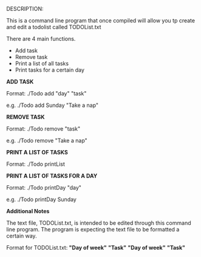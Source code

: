 DESCRIPTION:

This is a command line program that once compiled will allow you tp create and edit a todolist called TODOList.txt

There are 4 main functions.
* Add task
* Remove task
* Print a list of all tasks
* Print tasks for a certain day

**ADD TASK**

Format: ./Todo add "day" "task"

e.g. ./Todo add Sunday "Take a nap"

**REMOVE TASK**

Format: ./Todo remove "task"

e.g. ./Todo remove "Take a nap"

**PRINT A LIST OF TASKS**

Format: ./Todo printList

**PRINT A LIST OF TASKS FOR A DAY**

Format: ./Todo printDay "day"

e.g. ./Todo printDay Sunday



**Additional Notes**

The text file, TODOList.txt, is intended to be edited through this command line program. The program is expecting the text file to be formatted a certain way.

Format for TODOList.txt:
**"Day of week"**
**"Task"**
**"Day of week"**
**"Task"**